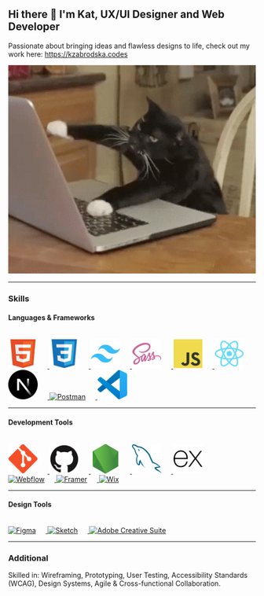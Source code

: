 ## Hi there 👋 I'm Kat, UX/UI Designer and Web Developer  

Passionate about bringing ideas and flawless designs to life, check out my work here: https://kzabrodska.codes

![My GIF](https://raw.githubusercontent.com/z-kateryna/z-kateryna/main/Cat.gif)  

---

### **Skills**  
#### **Languages & Frameworks**  
<br>

<div>
  <a href="https://developer.mozilla.org/en-US/docs/Web/HTML" target="_blank" rel="noreferrer">
    <img src="https://raw.githubusercontent.com/devicons/devicon/master/icons/html5/html5-original.svg" alt="HTML" width="60" height="60" style="padding-right: 20px;"/>
  </a>
  <a href="https://developer.mozilla.org/en-US/docs/Web/CSS" target="_blank" rel="noreferrer">
    <img src="https://raw.githubusercontent.com/devicons/devicon/master/icons/css3/css3-original.svg" alt="CSS" width="60" height="60" style="padding-right: 20px;"/>
  </a>
  <a href="https://tailwindcss.com/" target="_blank" rel="noreferrer">
    <img src="https://raw.githubusercontent.com/devicons/devicon/master/icons/tailwindcss/tailwindcss-original.svg" alt="Tailwind CSS" width="60" height="60" style="padding-right: 20px;"/>
  </a>
  <a href="https://sass-lang.com/" target="_blank" rel="noreferrer">
    <img src="https://raw.githubusercontent.com/devicons/devicon/master/icons/sass/sass-original.svg" alt="Sass" width="60" height="60" style="padding-right: 20px;"/>
  </a>
  <a href="https://developer.mozilla.org/en-US/docs/Web/JavaScript" target="_blank" rel="noreferrer">
    <img src="https://raw.githubusercontent.com/devicons/devicon/master/icons/javascript/javascript-original.svg" alt="JavaScript" width="60" height="60" style="padding-right: 20px;"/>
  </a>
  <a href="https://reactjs.org/" target="_blank" rel="noreferrer">
    <img src="https://raw.githubusercontent.com/devicons/devicon/master/icons/react/react-original.svg" alt="React" width="60" height="60" style="padding-right: 20px;"/>
  </a>
  <a href="https://nextjs.org/" target="_blank" rel="noreferrer">
    <img src="https://raw.githubusercontent.com/devicons/devicon/master/icons/nextjs/nextjs-original.svg" alt="Next.js" width="60" height="60" style="padding-right: 20px;"/>
  </a>
  <a href="https://www.postman.com/" target="_blank" rel="noreferrer">
    <img src="https://www.vectorlogo.zone/logos/getpostman/getpostman-icon.svg" alt="Postman" width="60" height="60" style="padding-right: 20px;"/>
  </a>
  <a href="https://code.visualstudio.com/" target="_blank" rel="noreferrer">
    <img src="https://raw.githubusercontent.com/devicons/devicon/master/icons/vscode/vscode-original.svg" alt="VS Code" width="60" height="60" style="padding-right: 20px;"/>
  </a>
</div>  


---

#### **Development Tools**  
<br>

<div>
  <a href="https://git-scm.com/" target="_blank" rel="noreferrer">
    <img src="https://raw.githubusercontent.com/devicons/devicon/master/icons/git/git-original.svg" alt="Git" width="60" height="60" style="padding-right: 20px;"/>
  </a>
  <a href="https://github.com/" target="_blank" rel="noreferrer">
    <img src="https://raw.githubusercontent.com/devicons/devicon/master/icons/github/github-original.svg" alt="GitHub" width="60" height="60" style="padding-right: 20px;"/>
  </a>
  <a href="https://nodejs.org/" target="_blank" rel="noreferrer">
    <img src="https://raw.githubusercontent.com/devicons/devicon/master/icons/nodejs/nodejs-original.svg" alt="Node.js" width="60" height="60" style="padding-right: 20px;"/>
  </a>
  <a href="https://www.mysql.com/" target="_blank" rel="noreferrer">
    <img src="https://raw.githubusercontent.com/devicons/devicon/master/icons/mysql/mysql-original.svg" alt="MySQL" width="60" height="60" style="padding-right: 20px;"/>
  </a>
  <a href="https://expressjs.com/" target="_blank" rel="noreferrer">
    <img src="https://raw.githubusercontent.com/devicons/devicon/master/icons/express/express-original.svg" alt="Express.js" width="60" height="60" style="padding-right: 20px;"/>
  </a>
  <a href="https://webflow.com/" target="_blank" rel="noreferrer">
    <img src="https://www.vectorlogo.zone/logos/webflow/webflow-icon.svg" alt="Webflow" width="60" height="60" style="padding-right: 20px;"/>
  </a>
  <a href="https://www.framer.com/" target="_blank" rel="noreferrer">
    <img src="https://www.vectorlogo.zone/logos/framer/framer-icon.svg" alt="Framer" width="60" height="60" style="padding-right: 20px;"/>
  </a>
  <a href="https://www.wix.com/" target="_blank" rel="noreferrer">
    <img src="https://upload.wikimedia.org/wikipedia/commons/7/76/Wix.com_website_logo.svg" alt="Wix" width="60" height="60" style="padding-right: 20px;"/>
  </a>
</div>  

---

#### **Design Tools**  
<br>

<div>
  <a href="https://www.figma.com/" target="_blank" rel="noreferrer">
    <img src="https://www.vectorlogo.zone/logos/figma/figma-icon.svg" alt="Figma" width="60" height="60" style="padding-right: 20px;"/>
  </a>
  <a href="https://www.sketch.com/" target="_blank" rel="noreferrer">
    <img src="https://upload.wikimedia.org/wikipedia/commons/5/59/Sketch_Logo.svg" alt="Sketch" width="60" height="60" style="padding-right: 20px;"/>
  </a>
  <a href="https://www.adobe.com/creativecloud.html" target="_blank" rel="noreferrer">
    <img src="https://upload.wikimedia.org/wikipedia/commons/4/4c/Adobe_Creative_Cloud_rainbow_icon.svg" alt="Adobe Creative Suite" width="60" height="60" style="padding-right: 20px;"/>
  </a>
</div>  

---

### **Additional**
Skilled in: Wireframing, Prototyping, User Testing, Accessibility Standards (WCAG), Design Systems, Agile & Cross-functional Collaboration.
